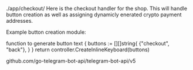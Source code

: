 ./app/checkout/
Here is the checkout handler for the shop.
This will handle button creation as well as assigning dynamicly enerated crypto payment addresses.

Example button creation module:

function to generate button text {
    buttons := [][]string{
        {"checkout", "back"},
    }
}
return controller.CreateInlineKeyboard(buttons)

github.com/go-telegram-bot-api/telegram-bot-api/v5